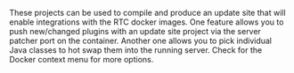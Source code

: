 These projects can be used to compile and produce an update site
that will enable integrations with the RTC docker images. One
feature allows you to push new/changed plugins with an update
site project via the server patcher port on the container. Another
one allows you to pick individual Java classes to hot swap them
into the running server. Check for the Docker context menu for
more options.
